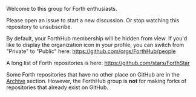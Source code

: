 Welcome to this group for Forth enthusiasts.

Please open an issue to start a new discussion.  Or stop watching this
repository to unsubscribe.

By default, your ForthHub membership will be hidden from view. If
you'd like to display the organization icon in your profile, you can
switch from "Private" to "Public" here:
https://github.com/orgs/ForthHub/people

A long list of Forth repositories is here:
https://github.com/stars/ForthStar

Some Forth repositories that have no other place on GitHub are in the
[Archive](https://github.com/orgs/ForthHub/teams/archive/repositories) section.
However, the ForthHub group is **not** for making forks of repositories
that already exist on GitHub.
